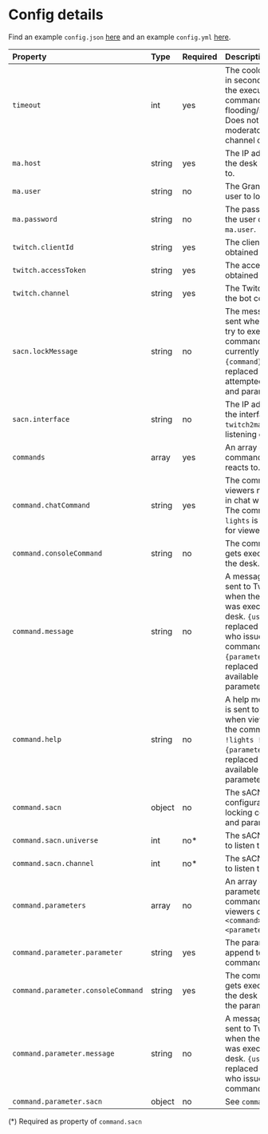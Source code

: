 # Config details

Find an example `config.json` [here](../config.json.sample) and an example `config.yml` [here](../config.yml.sample).

| Property                           | Type   | Required | Description                                                                                                                                                                                                       | Default                                       |
|:-----------------------------------|:-------|:---------|:------------------------------------------------------------------------------------------------------------------------------------------------------------------------------------------------------------------|:----------------------------------------------|
| `timeout`                          | int    | yes      | The cooldown time in seconds between the execution of any command (prevents flooding/spamming). Does not apply to moderators and channel owners.                                                                  |                                               |
| `ma.host`                          | string | yes      | The IP address of the desk to connect to.                                                                                                                                                                         |                                               |
| `ma.user`                          | string | no       | The GrandMA 2 user to log in with.                                                                                                                                                                                | administrator                                 |
| `ma.password`                      | string | no       | The password for the user defined in `ma.user`.                                                                                                                                                                   | admin                                         |
| `twitch.clientId`                  | string | yes      | The client ID obtained by Twitch.                                                                                                                                                                                 |                                               |
| `twitch.accessToken`               | string | yes      | The access token obtained by Twitch.                                                                                                                                                                              |                                               |
| `twitch.channel`                   | string | yes      | The Twitch channel the bot connects to.                                                                                                                                                                           |                                               |
| `sacn.lockMessage`                 | string | no       | The message to be sent when viewers try to execute a command that is currently locked. `{command}` is replaced by the attempted command and parameter.                                                            | `{command}` is currently locked! Please wait! |
| `sacn.interface`                   | string | no       | The IP address of the interface `twitch2ma` is listening on.                                                                                                                                                      | All interfaces                                |
| `commands`                         | array  | yes      | An array of commands the bot reacts to.                                                                                                                                                                           |                                               |
| `command.chatCommand`              | string | yes      | The command viewers need to use in chat without `!`. The command `lights` is reserved for viewer help.                                                                                                            |                                               |
| `command.consoleCommand`           | string | no       | The command that gets executed on the desk.                                                                                                                                                                       |                                               |
| `command.message`                  | string | no       | A message that is sent to Twitch chat when the command was executed on the desk. `{user}` is replaced by the user who issued the command, `{parameterList}` is replaced by a list of available parameters if any. |                                               |
| `command.help`                     | string | no       | A help message that is sent to Twitch when viewers run the command `!lights !<command>`. `{parameterList}` is replaced by a list of available parameters if any.                                                  |                                               |
| `command.sacn`                     | object | no       | The sACN configuration for locking commands and parameters.                                                                                                                                                       |                                               |
| `command.sacn.universe`            | int    | no*      | The sACN universe to listen to.                                                                                                                                                                                   |                                               |
| `command.sacn.channel`             | int    | no*      | The sACN channel to listen to.                                                                                                                                                                                    |                                               |
| `command.parameters`               | array  | no       | An array of parameters for each command so viewers can call `!<command> <parameter>`.                                                                                                                             |                                               |
| `command.parameter.parameter`      | string | yes      | The parameter to append to the command.                                                                                                                                                                           |                                               |
| `command.parameter.consoleCommand` | string | yes      | The command that gets executed on the desk when using the parameter.                                                                                                                                              |                                               |
| `command.parameter.message`        | string | no       | A message that is sent to Twitch chat when the parameter was executed on the desk. `{user}` gets replaced by the user who issued the command.                                                                     |                                               |
| `command.parameter.sacn`           | object | no       | See `command.sacn`.                                                                                                                                                                                               |                                               |

(*) Required as property of `command.sacn`
